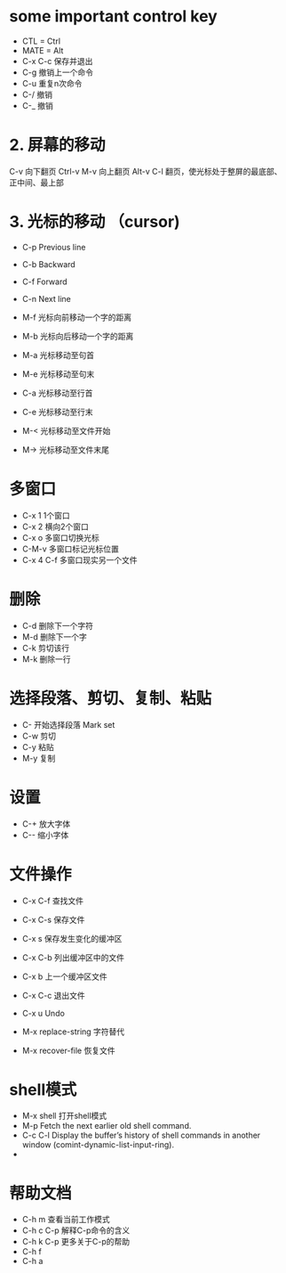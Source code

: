 # some important control key
- CTL = Ctrl
- MATE = Alt
- C-x C-c    保存并退出
- C-g        撤销上一个命令
- C-u        重复n次命令
- C-/        撤销
- C-_        撤销

# 2. 屏幕的移动
C-v        向下翻页  Ctrl-v
M-v        向上翻页  Alt-v
C-l        翻页，使光标处于整屏的最底部、正中间、最上部

# 3. 光标的移动 （cursor)


- C-p	Previous line			       
- C-b	Backward

- C-f	Forward
- C-n	Next line

- M-f   光标向前移动一个字的距离
- M-b   光标向后移动一个字的距离

- M-a   光标移动至句首
- M-e   光标移动至句末

- C-a   光标移动至行首
- C-e   光标移动至行末

- M-<   光标移动至文件开始
- M->   光标移动至文件末尾

# 多窗口
- C-x 1  1个窗口
- C-x 2  横向2个窗口
- C-x o  多窗口切换光标
- C-M-v  多窗口标记光标位置
- C-x 4 C-f 多窗口现实另一个文件

# 删除
- C-d       删除下一个字符
- M-d       删除下一个字
- C-k       剪切该行
- M-k       删除一行

# 选择段落、剪切、复制、粘贴
- C-<SPC>   开始选择段落  Mark set
- C-w        剪切
- C-y        粘贴
- M-y        复制

# 设置
- C-+    放大字体
- C--    缩小字体

# 文件操作
- C-x C-f  查找文件
- C-x C-s  保存文件
- C-x s    保存发生变化的缓冲区
- C-x C-b  列出缓冲区中的文件
- C-x b    上一个缓冲区文件
- C-x C-c  退出文件
- C-x u    Undo

- M-x replace-string   字符替代
- M-x recover-file <Return>    恢复文件

# shell模式
- M-x shell     打开shell模式
- M-p           Fetch the next earlier old shell command.
- C-c C-l       Display the buffer’s history of shell commands in another window (comint-dynamic-list-input-ring).
- 

# 帮助文档
- C-h m  查看当前工作模式
- C-h c  C-p   解释C-p命令的含义
- C-h k C-p    更多关于C-p的帮助
- C-h f
- C-h a
